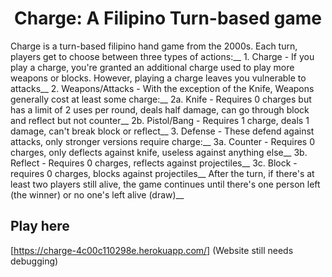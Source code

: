 <h1 align="center">Charge: A Filipino Turn-based game</h1>
Charge is a turn-based filipino hand game from the 2000s. Each turn, players get to choose between three types of actions:__
  1. Charge - If you play a charge, you're granted an additional charge used to play more weapons or blocks. However, playing a charge leaves you vulnerable to attacks__
  2. Weapons/Attacks - With the exception of the Knife, Weapons generally cost at least some charge:__
    2a. Knife - Requires 0 charges but has a limit of 2 uses per round, deals half damage, can go through block and reflect but not counter__
    2b. Pistol/Bang - Requires 1 charge, deals 1 damage, can't break block or reflect__
  3. Defense - These defend against attacks, only stronger versions require charge:__
    3a. Counter - Requires 0 charges, only deflects against knife, useless against anything else__
    3b. Reflect - Requires 0 charges, reflects against projectiles__
    3c. Block - requires 0 charges, blocks against projectiles__
After the turn, if there's at least two players still alive, the game continues until there's one person left (the winner) or no one's left alive (draw)__

## Play here
[https://charge-4c00c110298e.herokuapp.com/] (Website still needs debugging)
